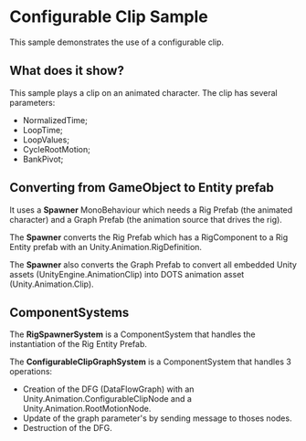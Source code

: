 # Configurable Clip Sample

This sample demonstrates the use of a configurable clip.

## What does it show?

This sample plays a clip on an animated character. The clip has several parameters: 
- NormalizedTime;
- LoopTime;
- LoopValues;
- CycleRootMotion;
- BankPivot;

## Converting from GameObject to Entity prefab

It uses a **Spawner** MonoBehaviour which needs a Rig Prefab (the animated character) and a Graph Prefab (the animation source that drives the rig).

The **Spawner** converts the Rig Prefab which has a RigComponent to a Rig Entity prefab with an Unity.Animation.RigDefinition.

The **Spawner** also converts the Graph Prefab to convert all embedded Unity assets (UnityEngine.AnimationClip) into DOTS animation asset (Unity.Animation.Clip).

## ComponentSystems

The **RigSpawnerSystem** is a ComponentSystem that handles the instantiation of the Rig Entity Prefab.

The **ConfigurableClipGraphSystem** is a ComponentSystem that handles 3 operations:
* Creation of the DFG (DataFlowGraph) with an Unity.Animation.ConfigurableClipNode and a Unity.Animation.RootMotionNode.
* Update of the graph parameter's by sending message to thoses nodes.
* Destruction of the DFG.